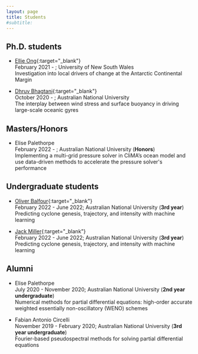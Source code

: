 ```yaml
---
layout: page
title: Students
#subtitle:
---
```


## Ph.D. students

- [Ellie Ong][ellie-website]{:target="_blank"}<br/>
  February 2021 - ; University of New South Wales <br/>
  Investigation into local drivers of change at the Antarctic Continental Margin

- [Dhruv Bhagtani][dhruv-website]{:target="_blank"} <br/>
  October 2020 - ; Australian National University <br/>
  The interplay between wind stress and surface buoyancy in driving large-scale oceanic gyres

## Masters/Honors

- Elise Palethorpe <br/>
  February 2022 - ; Australian National University (**Honors**) <br/>
  Implementing a multi-grid pressure solver in CliMA’s ocean model and use data-driven methods to accelerate the pressure solver's performance

## Undergraduate students

- [Oliver Balfour][oliver-github]{:target="_blank"} <br/>
  February 2022 - June 2022; Australian National University (**3rd year**) <br/>
  Predicting cyclone genesis, trajectory, and intensity with machine learning

- [Jack Miller][jack-github]{:target="_blank"} <br/>
  February 2022 - June 2022; Australian National University (**3rd year**) <br/>
  Predicting cyclone genesis, trajectory, and intensity with machine learning

## Alumni

- Elise Palethorpe <br/>
  July 2020 - November 2020; Australian National University (**2nd year  undergraduate**) <br/>
  Numerical methods for partial differential equations: high-order accurate weighted essentially non-oscillatory (WENO) schemes

- Fabian Antonio Circelli <br/>
  November 2019 - February 2020; Australian National University (**3rd year  undergraduate**) <br/>
  Fourier-based pseudospectral methods for solving partial differential equations

[ellie-website]: https://ongqingyee.github.io
[dhruv-website]: https://earthsciences.anu.edu.au/people/students/dhruv-bhagtani
[oliver-github]: https://github.com/OliverBalfour
[jack-github]: https://github.com/jackmiller2003
